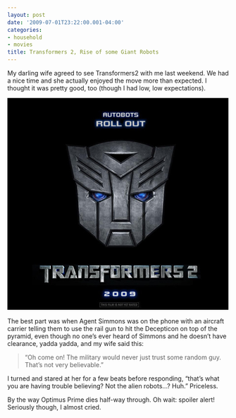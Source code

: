 ```yaml
---
layout: post
date: '2009-07-01T23:22:00.001-04:00'
categories:
- household
- movies
title: Transformers 2, Rise of some Giant Robots
---
```


My darling wife agreed to see Transformers2 with me last weekend. We had a nice time and she actually enjoyed the move more than expected. I thought it was pretty good, too (though I had low, low expectations).  

![](/assets/2009/transformers-2.png) 

The best part was when Agent Simmons was on the phone with an aircraft carrier telling them to use the rail gun to hit the Decepticon on top of the pyramid, even though no one’s ever heard of Simmons and he doesn’t have clearance, yadda yadda, and my wife said this:

> “Oh come on! The military would never just trust some random guy. That’s not very believable.”

I turned and stared at her for a few beats before responding, “that’s what you are having trouble believing? Not the alien robots...? Huh.” Priceless.

By the way Optimus Prime dies half-way through. Oh wait: spoiler alert! Seriously though, I almost cried.
